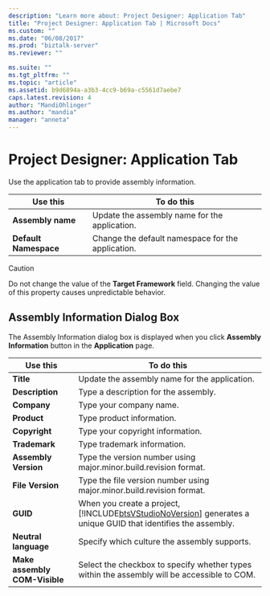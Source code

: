 ```yaml
---
description: "Learn more about: Project Designer: Application Tab"
title: "Project Designer: Application Tab | Microsoft Docs"
ms.custom: ""
ms.date: "06/08/2017"
ms.prod: "biztalk-server"
ms.reviewer: ""

ms.suite: ""
ms.tgt_pltfrm: ""
ms.topic: "article"
ms.assetid: b9d6894a-a3b3-4cc9-b69a-c5561d7aebe7
caps.latest.revision: 4
author: "MandiOhlinger"
ms.author: "mandia"
manager: "anneta"
---
```

# Project Designer: Application Tab
Use the application tab to provide assembly information.  

|Use this|To do this|  
|--------------|----------------|  
|**Assembly name**|Update the assembly name for the application.|  
|**Default Namespace**|Change the default namespace for the application.|  

> [!CAUTION]
>  Do not change the value of the **Target Framework** field. Changing the value of this property causes unpredictable behavior.  

## Assembly Information Dialog Box  
 The Assembly Information dialog box is displayed when you click **Assembly Information** button in the **Application** page.  


|           Use this            |                                                                       To do this                                                                        |
|-------------------------------|---------------------------------------------------------------------------------------------------------------------------------------------------------|
|           **Title**           |                                                      Update the assembly name for the application.                                                      |
|        **Description**        |                                                          Type a description for the assembly.                                                           |
|          **Company**          |                                                                 Type your company name.                                                                 |
|          **Product**          |                                                                Type product information.                                                                |
|         **Copyright**         |                                                            Type your copyright information.                                                             |
|         **Trademark**         |                                                               Type trademark information.                                                               |
|     **Assembly Version**      |                                            Type the version number using major.minor.build.revision format.                                             |
|       **File Version**        |                                          Type the file version number using major.minor.build.revision format.                                          |
|           **GUID**            | When you create a project, [!INCLUDE[btsVStudioNoVersion](../includes/btsvstudionoversion-md.md)] generates a unique GUID that identifies the assembly. |
|    **Neutral   language**     |                                                      Specify which culture the assembly supports.                                                       |
| **Make assembly COM-Visible** |                               Select the checkbox to specify whether types within the assembly will be accessible to COM.                               |

